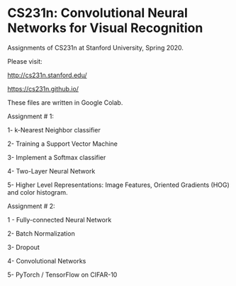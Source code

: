 # CS231n: Convolutional Neural Networks for Visual Recognition
Assignments of CS231n at Stanford University, Spring 2020.

Please visit:


http://cs231n.stanford.edu/


https://cs231n.github.io/


These files are written in Google Colab.

Assignment # 1: 

1- k-Nearest Neighbor classifier

2- Training a Support Vector Machine

3- Implement a Softmax classifier

4- Two-Layer Neural Network

5- Higher Level Representations: Image Features, Oriented Gradients (HOG) and  color histogram.

Assignment # 2: 

1 - Fully-connected Neural Network

2- Batch Normalization

3- Dropout

4- Convolutional Networks

5- PyTorch / TensorFlow on CIFAR-10
